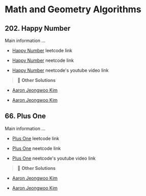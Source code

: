 # Math and Geometry Algorithms

## 202. Happy Number

Main information ...

- [Happy Number](https://leetcode.com/problems/happy-number/description/) leetcode link

- [Happy Number](https://neetcode.io/solutions/happy-number) neetcode link

- [Happy Number](https://youtu.be/ljz85bxOYJ0) neetcode's youtube video link

> :mega: **Other Solutions**

- [Aaron Jeongwoo Kim](https://leetcode.com/problems/happy-number/solutions/2797909/three-simplest-solutions-floyds-cycle-fi-lzek)

- [Aaron Jeongwoo Kim](https://leetcode.com/problems/happy-number/solutions/2797909/three-simplest-solutions-floyds-cycle-fi-lzek)

<!-- line -->
<!-- line -->
<!-- line -->

## 66. Plus One

Main information ...

- [Plus One](https://leetcode.com/problems/plus-one/description/) leetcode link

- [Plus One](https://neetcode.io/solutions/plus-one) neetcode link

- [Plus One](https://youtu.be/jIaA8boiG1s) neetcode's youtube video link

> :mega: **Other Solutions**

- [Aaron Jeongwoo Kim](https://leetcode.com/problems/happy-number/solutions/2797909/three-simplest-solutions-floyds-cycle-fi-lzek)

- [Aaron Jeongwoo Kim](https://leetcode.com/problems/happy-number/solutions/2797909/three-simplest-solutions-floyds-cycle-fi-lzek)

<!-- line -->
<!-- line -->
<!-- line -->
